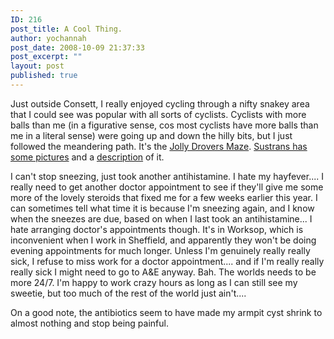 ```yaml
---
ID: 216
post_title: A Cool Thing.
author: yochannah
post_date: 2008-10-09 21:37:33
post_excerpt: ""
layout: post
published: true
---
```

Just outside Consett, I really enjoyed cycling through a nifty snakey area that I could see was popular with all sorts of cyclists. Cyclists with more balls than me (in a figurative sense, cos most cyclists have more balls than me in a literal sense) were going up and down the hilly bits, but I just followed the meandering path. It's the <a href="http://maps.google.com/maps?q=http://trail.motionbased.com/trail/kml/episode.kml?episodePkValues=6913074">Jolly Drovers Maze</a>. <a href="http://www.sustrans.org.uk/default.asp?sID=1095252379453">Sustrans has some pictures</a> and a <a href="http://www.sustrans.org.uk/default.asp?sID=1121269805734">description</a> of it.

I can't stop sneezing, just took another antihistamine. I hate my hayfever.... I really need to get another doctor appointment to see if they'll give me some more of the lovely steroids that fixed me for a few weeks earlier this year. I can sometimes tell what time it is because I'm sneezing again, and I know when the sneezes are due, based on when I last took an antihistamine...  I hate arranging doctor's appointments though. It's in Worksop, which is inconvenient when I work in Sheffield, and apparently they won't be doing evening appointments for much longer. Unless I'm genuinely really really sick, I refuse to miss work for a doctor appointment.... and if I'm really really really sick I might need to go to A&E anyway. Bah. The worlds needs to be more 24/7. I'm happy to work crazy hours as long as I can still see my sweetie, but too much of the rest of the world just ain't....

On a good note, the antibiotics seem to have made my armpit cyst shrink to almost nothing and stop being painful.